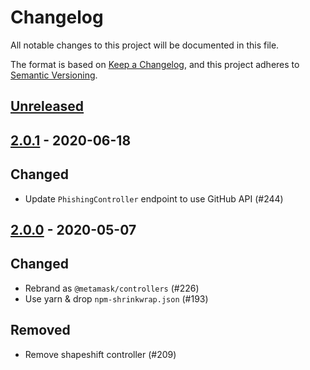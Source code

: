 # Changelog

All notable changes to this project will be documented in this file.

The format is based on [Keep a Changelog](https://keepachangelog.com/en/1.0.0/), and this project adheres to [Semantic Versioning](https://semver.org/spec/v2.0.0.html).

## [Unreleased]

## [2.0.1] - 2020-06-18

## Changed

- Update `PhishingController` endpoint to use GitHub API (#244)

## [2.0.0] - 2020-05-07

## Changed

- Rebrand as `@metamask/controllers` (#226)
- Use yarn & drop `npm-shrinkwrap.json` (#193)

## Removed

- Remove shapeshift controller (#209)

[Unreleased]:https://github.com/MetaMask/controllers/compare/v2.0.1...HEAD
[2.0.1]:https://github.com/MetaMask/controllers/tree/v2.0.1
[2.0.0]:https://github.com/MetaMask/controllers/tree/v2.0.0
